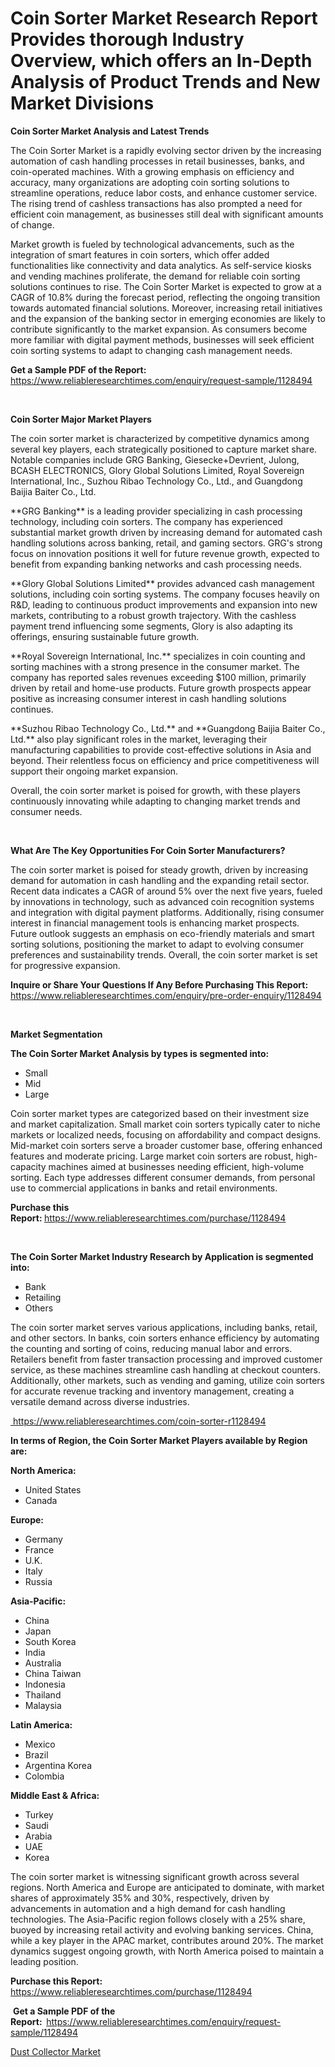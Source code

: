 <p><h1>Coin Sorter Market Research Report Provides thorough Industry Overview, which offers an In-Depth Analysis of Product Trends and New Market Divisions</h1></p><p><strong>Coin Sorter Market Analysis and Latest Trends</strong></p>
<p><p>The Coin Sorter Market is a rapidly evolving sector driven by the increasing automation of cash handling processes in retail businesses, banks, and coin-operated machines. With a growing emphasis on efficiency and accuracy, many organizations are adopting coin sorting solutions to streamline operations, reduce labor costs, and enhance customer service. The rising trend of cashless transactions has also prompted a need for efficient coin management, as businesses still deal with significant amounts of change.</p><p>Market growth is fueled by technological advancements, such as the integration of smart features in coin sorters, which offer added functionalities like connectivity and data analytics. As self-service kiosks and vending machines proliferate, the demand for reliable coin sorting solutions continues to rise. The Coin Sorter Market is expected to grow at a CAGR of 10.8% during the forecast period, reflecting the ongoing transition towards automated financial solutions. Moreover, increasing retail initiatives and the expansion of the banking sector in emerging economies are likely to contribute significantly to the market expansion. As consumers become more familiar with digital payment methods, businesses will seek efficient coin sorting systems to adapt to changing cash management needs.</p></p>
<p><strong>Get a Sample PDF of the Report:&nbsp;</strong> <a href="https://www.reliableresearchtimes.com/enquiry/request-sample/1128494?utm_campaign=2384&utm_medium=2&utm_source=Github&utm_content=ia&utm_term=18022025&utm_id=coin-sorter">https://www.reliableresearchtimes.com/enquiry/request-sample/1128494</a></p>
<p>&nbsp;</p>
<p><strong>Coin Sorter Major Market Players</strong></p>
<p><p>The coin sorter market is characterized by competitive dynamics among several key players, each strategically positioned to capture market share. Notable companies include GRG Banking, Giesecke+Devrient, Julong, BCASH ELECTRONICS, Glory Global Solutions Limited, Royal Sovereign International, Inc., Suzhou Ribao Technology Co., Ltd., and Guangdong Baijia Baiter Co., Ltd.</p><p>**GRG Banking** is a leading provider specializing in cash processing technology, including coin sorters. The company has experienced substantial market growth driven by increasing demand for automated cash handling solutions across banking, retail, and gaming sectors. GRG's strong focus on innovation positions it well for future revenue growth, expected to benefit from expanding banking networks and cash processing needs.</p><p>**Glory Global Solutions Limited** provides advanced cash management solutions, including coin sorting systems. The company focuses heavily on R&D, leading to continuous product improvements and expansion into new markets, contributing to a robust growth trajectory. With the cashless payment trend influencing some segments, Glory is also adapting its offerings, ensuring sustainable future growth.</p><p>**Royal Sovereign International, Inc.** specializes in coin counting and sorting machines with a strong presence in the consumer market. The company has reported sales revenues exceeding $100 million, primarily driven by retail and home-use products. Future growth prospects appear positive as increasing consumer interest in cash handling solutions continues.</p><p>**Suzhou Ribao Technology Co., Ltd.** and **Guangdong Baijia Baiter Co., Ltd.** also play significant roles in the market, leveraging their manufacturing capabilities to provide cost-effective solutions in Asia and beyond. Their relentless focus on efficiency and price competitiveness will support their ongoing market expansion.</p><p>Overall, the coin sorter market is poised for growth, with these players continuously innovating while adapting to changing market trends and consumer needs.</p></p>
<p>&nbsp;</p>
<p><strong>What Are The Key Opportunities For Coin Sorter Manufacturers?</strong></p>
<p><p>The coin sorter market is poised for steady growth, driven by increasing demand for automation in cash handling and the expanding retail sector. Recent data indicates a CAGR of around 5% over the next five years, fueled by innovations in technology, such as advanced coin recognition systems and integration with digital payment platforms. Additionally, rising consumer interest in financial management tools is enhancing market prospects. Future outlook suggests an emphasis on eco-friendly materials and smart sorting solutions, positioning the market to adapt to evolving consumer preferences and sustainability trends. Overall, the coin sorter market is set for progressive expansion.</p></p>
<p><strong>Inquire or Share Your Questions If Any Before Purchasing This Report:</strong> <a href="https://www.reliableresearchtimes.com/enquiry/pre-order-enquiry/1128494?utm_campaign=2384&utm_medium=2&utm_source=Github&utm_content=ia&utm_term=18022025&utm_id=coin-sorter">https://www.reliableresearchtimes.com/enquiry/pre-order-enquiry/1128494</a></p>
<p>&nbsp;</p>
<p><strong>Market Segmentation</strong></p>
<p><strong>The Coin Sorter Market Analysis by types is segmented into:</strong></p>
<p><ul><li>Small</li><li>Mid</li><li>Large</li></ul></p>
<p><p>Coin sorter market types are categorized based on their investment size and market capitalization. Small market coin sorters typically cater to niche markets or localized needs, focusing on affordability and compact designs. Mid-market coin sorters serve a broader customer base, offering enhanced features and moderate pricing. Large market coin sorters are robust, high-capacity machines aimed at businesses needing efficient, high-volume sorting. Each type addresses different consumer demands, from personal use to commercial applications in banks and retail environments.</p></p>
<p><strong>Purchase this Report:&nbsp;</strong><a href="https://www.reliableresearchtimes.com/purchase/1128494?utm_campaign=2384&utm_medium=2&utm_source=Github&utm_content=ia&utm_term=18022025&utm_id=coin-sorter">https://www.reliableresearchtimes.com/purchase/1128494</a></p>
<p>&nbsp;</p>
<p><strong>The Coin Sorter Market Industry Research by Application is segmented into:</strong></p>
<p><ul><li>Bank</li><li>Retailing</li><li>Others</li></ul></p>
<p><p>The coin sorter market serves various applications, including banks, retail, and other sectors. In banks, coin sorters enhance efficiency by automating the counting and sorting of coins, reducing manual labor and errors. Retailers benefit from faster transaction processing and improved customer service, as these machines streamline cash handling at checkout counters. Additionally, other markets, such as vending and gaming, utilize coin sorters for accurate revenue tracking and inventory management, creating a versatile demand across diverse industries.</p></p>
<p><a href="https://www.reliableresearchtimes.com/coin-sorter-r1128494?utm_campaign=2384&utm_medium=2&utm_source=Github&utm_content=ia&utm_term=18022025&utm_id=coin-sorter">&nbsp;https://www.reliableresearchtimes.com/coin-sorter-r1128494</a></p>
<p><strong>In terms of Region, the Coin Sorter Market Players available by Region are:</strong></p>
<p>
    <p> <strong> North America: </strong>
        <ul>
            <li>United States</li>
            <li>Canada</li>
        </ul>
        </p> 
    <p> <strong> Europe: </strong>
        <ul>
            <li>Germany</li>
            <li>France</li>
            <li>U.K.</li>
            <li>Italy</li>
            <li>Russia</li>
        </ul>
        </p> 
    <p> <strong> Asia-Pacific: </strong>
        <ul>
            <li>China</li>
            <li>Japan</li>
            <li>South Korea</li>
            <li>India</li>
            <li>Australia</li>
            <li>China Taiwan</li>
            <li>Indonesia</li>
            <li>Thailand</li>
            <li>Malaysia</li>
        </ul>
        </p> 
    <p> <strong> Latin America: </strong>
        <ul>
            <li>Mexico</li>
            <li>Brazil</li>
            <li>Argentina Korea</li>
            <li>Colombia</li>
        </ul>
        </p> 
    <p> <strong> Middle East & Africa: </strong>
        <ul>
            <li>Turkey</li>
            <li>Saudi</li>
            <li>Arabia</li>
            <li>UAE</li>
            <li>Korea</li>
        </ul>
    </p>
    </p>
<p><p>The coin sorter market is witnessing significant growth across several regions. North America and Europe are anticipated to dominate, with market shares of approximately 35% and 30%, respectively, driven by advancements in automation and a high demand for cash handling technologies. The Asia-Pacific region follows closely with a 25% share, buoyed by increasing retail activity and evolving banking services. China, while a key player in the APAC market, contributes around 20%. The market dynamics suggest ongoing growth, with North America poised to maintain a leading position.</p></p>
<p><strong>Purchase this Report: </strong><a href="https://www.reliableresearchtimes.com/purchase/1128494?utm_campaign=2384&utm_medium=2&utm_source=Github&utm_content=ia&utm_term=18022025&utm_id=coin-sorter">https://www.reliableresearchtimes.com/purchase/1128494</a></p>
<p>&nbsp;<strong>Get a Sample PDF of the Report:&nbsp;&nbsp;</strong><a href="https://www.reliableresearchtimes.com/enquiry/request-sample/1128494?utm_campaign=2384&utm_medium=2&utm_source=Github&utm_content=ia&utm_term=18022025&utm_id=coin-sorter">https://www.reliableresearchtimes.com/enquiry/request-sample/1128494</a></p>
<p><strong></strong></p>
<p><p><a href="https://github.com/donnettaletizia/Market-Research-Report-List-1/blob/main/dust-collector-market.md?utm_campaign=2384&utm_medium=2&utm_source=Github&utm_content=ia&utm_term=18022025&utm_id=coin-sorter">Dust Collector Market</a></p></p>